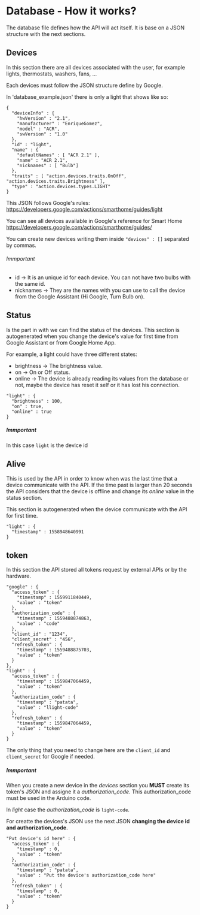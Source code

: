 # Database - How it works?

The database file defines how the API will act itself. It is base on a JSON structure with the next sections.

## Devices

In this section there are all devices associated with the user, for example lights, thermostats, washers, fans, ...

Each devices must follow the JSON structure define by Google.

In 'database_example.json' there is only a light that shows like so:

```
{
  "deviceInfo" : {
    "hwVersion" : "2.1",
    "manufacturer" : "EnriqueGomez",
    "model" : "ACR",
    "swVersion" : "1.0"
  },
  "id" : "light",
  "name" : {
    "defaultNames" : [ "ACR 2.1" ],
    "name" : "ACR 2.1",
    "nicknames" : [ "Bulb"]
  },
  "traits" : [ "action.devices.traits.OnOff", "action.devices.traits.Brightness" ],
  "type" : "action.devices.types.LIGHT"
}
```
This JSON follows Google's rules: <a href="https://developers.google.com/actions/smarthome/guides/light">https://developers.google.com/actions/smarthome/guides/light</a>

You can see all devices available in Google's reference for Smart Home <a href="https://developers.google.com/actions/smarthome/guides/">https://developers.google.com/actions/smarthome/guides/</a>

You can create new devices writing them inside `"devices" : []` separated by commas.

###### Immportant

- id -> It is an unique id for each device. You can not have two bulbs with the same id.
- nicknames -> They are the names with you can use to call the device from the Google Assistant (Hi Google, Turn Bulb on).

## Status

Is the part in with we can find the status of the devices. This section is autogenerated when you change the device's value for first time from Google Assistant or from Google Home App.

For example, a light could have three different states:

- brightness -> The brightness value.
- on -> On or Off status.
- online -> The device is already reading its values from the database or not, maybe the device has reset it self or it has lost his connection.

```
"light" : {
  "brightness" : 100,
  "on" : true,
  "online" : true
}
```

##### Immportant

In this case `light` is the device id

## Alive

This is used by the API in order to know when was the last time that a device communicate with the API. If the time past is larger than 20 seconds the API considers that the device is offline and change its *online* value in the status section.

This section is autogenerated when the device communicate with the API for first time.

```
"light" : {
  "timestamp" : 1558948640991
}
```

## token

In this section the API stored all tokens request by external APIs or by the hardware.

```
"google" : {
  "access_token" : {
    "timestamp" : 1559911840449,
    "value" : "token"
  },
  "authorization_code" : {
    "timestamp" : 1559488874863,
    "value" : "code"
  },
  "client_id" : "1234",
  "client_secret" : "456",
  "refresh_token" : {
    "timestamp" : 1559488875703,
    "value" : "token"
  }
},
"light" : {
  "access_token" : {
    "timestamp" : 1559847064459,
    "value" : "token"
  },
  "authorization_code" : {
    "timestamp" : "patata",
    "value" : "llight-code"
  },
  "refresh_token" : {
    "timestamp" : 1559847064459,
    "value" : "token"
  }
}
```

The only thing that you need to change here are the `client_id` and `client_secret` for Google if needed.

##### Immportant

When you create a new device in the *devices* section you **MUST** create its token's JSON and assigne it a *authorization_code*. This authorization_code must be used in the Arduino code.

In *light* case the *authorization_code* is `light-code`.

For creatte the devices's JSON use the next JSON **changing the device id and authorization_code**.

```
"Put device's id here" : {
  "access_token" : {
    "timestamp" : 0,
    "value" : "token"
  },
  "authorization_code" : {
    "timestamp" : "patata",
    "value" : "Put the device's authorization_code here"
  },
  "refresh_token" : {
    "timestamp" : 0,
    "value" : "token"
  }
}
```
